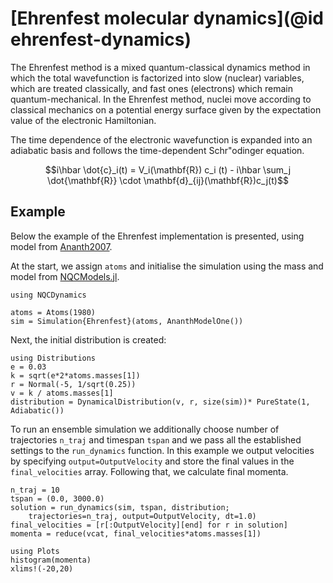 # [Ehrenfest molecular dynamics](@id ehrenfest-dynamics)

The Ehrenfest method is a mixed quantum-classical dynamics method in which the total wavefunction is factorized into slow (nuclear) variables, which are treated classically, and fast ones (electrons) which remain quantum-mechanical. In the Ehrenfest method, nuclei move according to classical mechanics on a potential energy surface given by the expectation value of the electronic Hamiltonian. 

The time dependence of the electronic wavefunction is expanded into an adiabatic basis and follows the time-dependent Schr\"odinger equation.
```math
i\hbar \dot{c}_i(t) = V_i(\mathbf{R}) c_i (t)
- i\hbar \sum_j \dot{\mathbf{R}} \cdot \mathbf{d}_{ij}(\mathbf{R})c_j(t)
```

## Example
Below the example of the Ehrenfest implementation is presented, using model from [Ananth2007](@cite).

At the start, we assign `atoms` and initialise the simulation using the mass and model from [NQCModels.jl](@ref).
```@example ehrenfest
using NQCDynamics

atoms = Atoms(1980)
sim = Simulation{Ehrenfest}(atoms, AnanthModelOne())
```

Next, the initial distribution is created:
```@example ehrenfest
using Distributions
e = 0.03
k = sqrt(e*2*atoms.masses[1])
r = Normal(-5, 1/sqrt(0.25))
v = k / atoms.masses[1]
distribution = DynamicalDistribution(v, r, size(sim))* PureState(1, Adiabatic())
```

To run an ensemble simulation we additionally choose number of trajectories `n_traj` and timespan `tspan` and we pass all the established settings to the `run_dynamics` function.
In this example we output velocities by specifying `output=OutputVelocity` and store the final values in the `final_velocities` array. Following that, we calculate final momenta.
```@example ehrenfest
n_traj = 10
tspan = (0.0, 3000.0)
solution = run_dynamics(sim, tspan, distribution; 
    trajectories=n_traj, output=OutputVelocity, dt=1.0)
final_velocities = [r[:OutputVelocity][end] for r in solution]
momenta = reduce(vcat, final_velocities*atoms.masses[1])
```

```@example ehrenfest
using Plots
histogram(momenta)
xlims!(-20,20)
```
